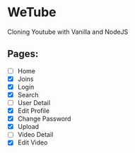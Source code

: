 # WeTube

Cloning Youtube with Vanilla and NodeJS

## Pages:

- [ ] Home
- [x] Joins
- [x] Login
- [x] Search
- [ ] User Detail
- [x] Edit Profile
- [x] Change Password
- [x] Upload
- [ ] Video Detail
- [x] Edit Video